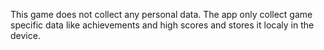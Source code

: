 This game does not collect any personal data. The app only collect game specific data like achievements and high scores and stores it localy in the device.
